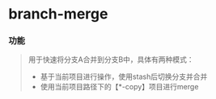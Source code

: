 # branch-merge

### 功能
> 用于快速将分支A合并到分支B中，具体有两种模式：
> - 基于当前项目进行操作，使用stash后切换分支并合并
> - 使用当前项目路径下的【*-copy】项目进行merge